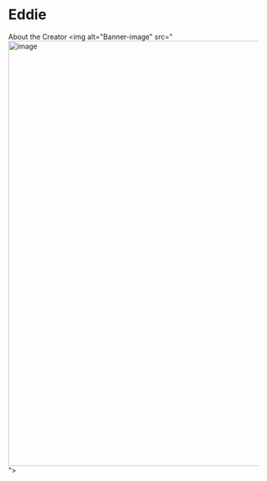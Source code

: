 # Eddie
About the Creator
<picture>
 <source media="(prefers-color-scheme: dark)" srcset="YOUR-DARKMODE-IMAGE">
 <source media="(prefers-color-scheme: light)" srcset="YOUR-LIGHTMODE-IMAGE">
 <img alt="Banner-image" src="<img width="1280" height="854" alt="image" src="https://github.com/user-attachments/assets/1a58e3e0-5816-4bca-b52f-7838c3b3aabe" />
">
</picture>

